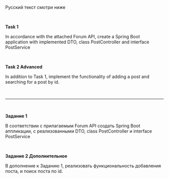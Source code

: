 Русский текст смотри ниже

<br/>

**Task 1**

In accordance with the attached Forum API, create a Spring Boot application with implemented DTO, class PostController and interface PostService

<br/>

**Task 2 Advanced**

In addition to Task 1, implement the functionality of adding a post and searching for a post by id.

<br/><hr/><br/>

**Задание 1**

В соответствии с прилагаемым Forum API создать Spring Boot аппликации, с реализованными DTO, class PostController и interface PostService

<br/>

**Задание 2 Дополнительное**

В дополнение к Заданию 1, реализовать функциональность добавления поста, и поиск поста по id.

<br/>

